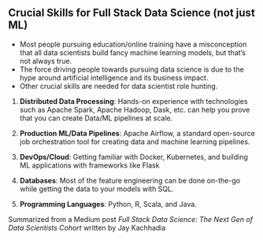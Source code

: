 ## Crucial Skills for Full Stack Data Science (not just ML)

- Most people pursuing education/online training have a misconception that all data scientists build fancy machine learning models, but that’s not always true.
- The force driving people towards pursuing data science is due to the hype around artificial intelligence and its business impact.
- Other crucial skills are needed for data scientist role hunting.

1. **Distributed Data Processing**: Hands-on experience with technologies such as Apache Spark, Apache Hadoop, Dask, etc. can help you prove that you can create Data/ML pipelines at scale.

2. **Production ML/Data Pipelines**: Apache Airflow, a standard open-source job orchestration tool for creating data and machine learning pipelines.

3. **DevOps/Cloud**: Getting familiar with Docker, Kubernetes, and building ML applications with frameworks like Flask

4. **Databases**: Most of the feature engineering can be done on-the-go while getting the data to your models with SQL.

5. **Programming Languages**: Python, R, Scala, and Java. 

Summarized from a Medium post *Full Stack Data Science: The Next Gen of Data Scientists Cohort* written by Jay Kachhadia
